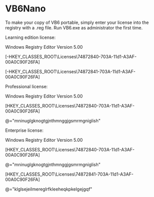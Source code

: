 # VB6Nano
To make your copy of VB6 portable, simply enter your license into the registry with a .reg file.  Run VB6.exe as administrator the first time.

Learning edition license:

Windows Registry Editor Version 5.00

[-HKEY_CLASSES_ROOT\Licenses\74872840-703A-11d1-A3AF-00A0C90F26FA]

[-HKEY_CLASSES_ROOT\Licenses\74872841-703A-11d1-A3AF-00A0C90F26FA]



Professional license:

Windows Registry Editor Version 5.00

[HKEY_CLASSES_ROOT\Licenses\74872840-703A-11d1-A3AF-00A0C90F26FA]

@="mninuglgknogtgjnthmnggjgsmrmgniglish"



Enterprise license:

Windows Registry Editor Version 5.00

[HKEY_CLASSES_ROOT\Licenses\74872840-703A-11d1-A3AF-00A0C90F26FA]

@="mninuglgknogtgjnthmnggjgsmrmgniglish"

[HKEY_CLASSES_ROOT\Licenses\74872841-703A-11d1-A3AF-00A0C90F26FA]

@="klglsejeilmereglrfkleeheqkpkelgejgqf"

